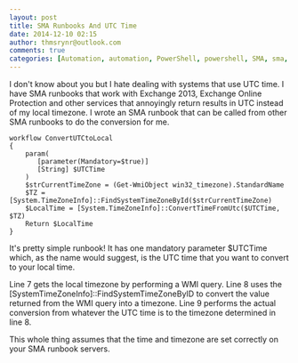 ```yaml
---
layout: post
title: SMA Runbooks And UTC Time
date: 2014-12-10 02:15
author: thmsrynr@outlook.com
comments: true
categories: [Automation, automation, PowerShell, powershell, SMA, sma, WMI, wmi]
---
```

I don't know about you but I hate dealing with systems that use UTC time. I have SMA runbooks that work with Exchange 2013, Exchange Online Protection and other services that annoyingly return results in UTC instead of my local timezone. I wrote an SMA runbook that can be called from other SMA runbooks to do the conversion for me.

```
workflow ConvertUTCtoLocal
{
    param(
       [parameter(Mandatory=$true)]
       [String] $UTCTime
    )
    $strCurrentTimeZone = (Get-WmiObject win32_timezone).StandardName
    $TZ = [System.TimeZoneInfo]::FindSystemTimeZoneById($strCurrentTimeZone)
    $LocalTime = [System.TimeZoneInfo]::ConvertTimeFromUtc($UTCTime, $TZ)
    Return $LocalTime
}
```

It's pretty simple runbook! It has one mandatory parameter $UTCTime which, as the name would suggest, is the UTC time that you want to convert to your local time.

Line 7 gets the local timezone by performing a WMI query. Line 8 uses the [SystemTimeZoneInfo]::FindSystemTimeZoneByID to convert the value returned from the WMI query into a timezone. Line 9 performs the actual conversion from whatever the UTC time is to the timezone determined in line 8.

This whole thing assumes that the time and timezone are set correctly on your SMA runbook servers.
